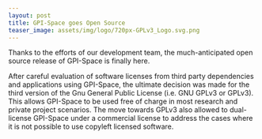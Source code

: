 ```yaml
---
layout: post
title: GPI-Space goes Open Source
teaser_image: assets/img/logo/720px-GPLv3_Logo.svg.png
---
```


Thanks to the efforts of our development team, the much-anticipated open source release of GPI-Space is finally here.

After careful evaluation of software licenses from third party dependencies and applications using GPI-Space, the ultimate decision was made for the third version of the Gnu General Public License (i.e. GNU GPLv3 or GPLv3).
This allows GPI-Space to be used free of charge in most research and private project scenarios.
The move towards GPLv3 also allowed to dual-license GPI-Space under a commercial license to address the cases where it is not possible to use copyleft licensed software.
